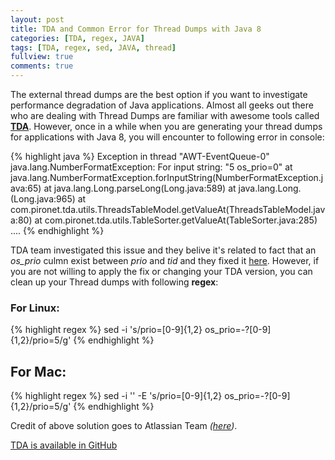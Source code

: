 ```yaml
---
layout: post
title: TDA and Common Error for Thread Dumps with Java 8
categories: [TDA, regex, JAVA]
tags: [TDA, regex, sed, JAVA, thread]
fullview: true
comments: true
---
```


The external thread dumps are the best option if you want to investigate performance degradation of Java applications. Almost all geeks out there who are dealing with Thread Dumps are familiar with awesome tools called <b><a href="https://github.com/irockel/tda">TDA</a></b>. However, once in a while when you are generating your thread dumps for applications with Java 8, you will encounter to following error in console:

{% highlight java %}
Exception in thread "AWT-EventQueue-0" java.lang.NumberFormatException: For input string: "5 os_prio=0"
  at java.lang.NumberFormatException.forInputString(NumberFormatException.java:65)
  at java.lang.Long.parseLong(Long.java:589)
  at java.lang.Long.<init>(Long.java:965)
  at com.pironet.tda.utils.ThreadsTableModel.getValueAt(ThreadsTableModel.java:80)
  at com.pironet.tda.utils.TableSorter.getValueAt(TableSorter.java:285)
 ....
{% endhighlight %}

TDA team investigated this issue and they belive it's related to fact that an _os_prio_ culmn exist between _prio_ and _tid_ and they fixed it <a href="https://github.com/irockel/tda/issues/6">here</a>. However, if you are not willing to apply the fix or changing your TDA version, you can clean up your Thread dumps with following <b>regex</b>:

### For Linux:

{% highlight regex %}
sed -i 's/prio=[0-9]\{1,2\} os_prio=-\?[0-9]\{1,2\}/prio=5/g' <filename>
{% endhighlight %}

## For Mac:

{% highlight regex %}
sed -i '' -E 's/prio=[0-9]{1,2} os_prio=-?[0-9]{1,2}/prio=5/g' <filename>
{% endhighlight %}

Credit of above solution goes to Atlassian Team _(<a href="https://confluence.atlassian.com/kb/generating-a-thread-dump-794369342.html">here</a>)_.

<a class="btn btn-default" href="https://github.com/irockel/tda">TDA is available in GitHub</a>
